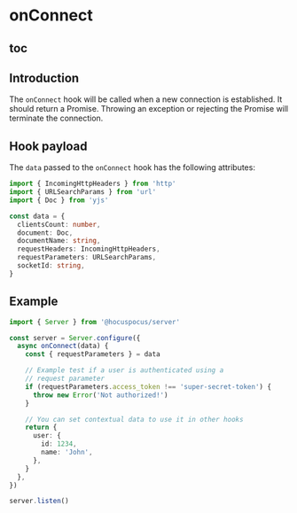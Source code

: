 # onConnect

## toc

## Introduction

The `onConnect` hook will be called when a new connection is established. It should return a Promise. Throwing an exception or rejecting the Promise will terminate the connection.

## Hook payload

The `data` passed to the `onConnect` hook has the following attributes:

```typescript
import { IncomingHttpHeaders } from 'http'
import { URLSearchParams } from 'url'
import { Doc } from 'yjs'

const data = {
  clientsCount: number,
  document: Doc,
  documentName: string,
  requestHeaders: IncomingHttpHeaders,
  requestParameters: URLSearchParams,
  socketId: string,
}
```

## Example

```typescript
import { Server } from '@hocuspocus/server'

const server = Server.configure({
  async onConnect(data) {
    const { requestParameters } = data

    // Example test if a user is authenticated using a
    // request parameter
    if (requestParameters.access_token !== 'super-secret-token') {
      throw new Error('Not authorized!')
    }

    // You can set contextual data to use it in other hooks
    return {
      user: {
        id: 1234,
        name: 'John',
      },
    }
  },
})

server.listen()
```

